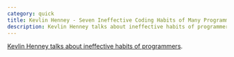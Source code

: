 ```yaml
---
category: quick
title: Kevlin Henney - Seven Ineffective Coding Habits of Many Programmers
description: Kevlin Henney talks about ineffective habits of programmers.
---
```


[Kevlin Henney talks about ineffective habits of programmers](https://www.youtube.com/watch?v=SUIUZ09mnwM).
